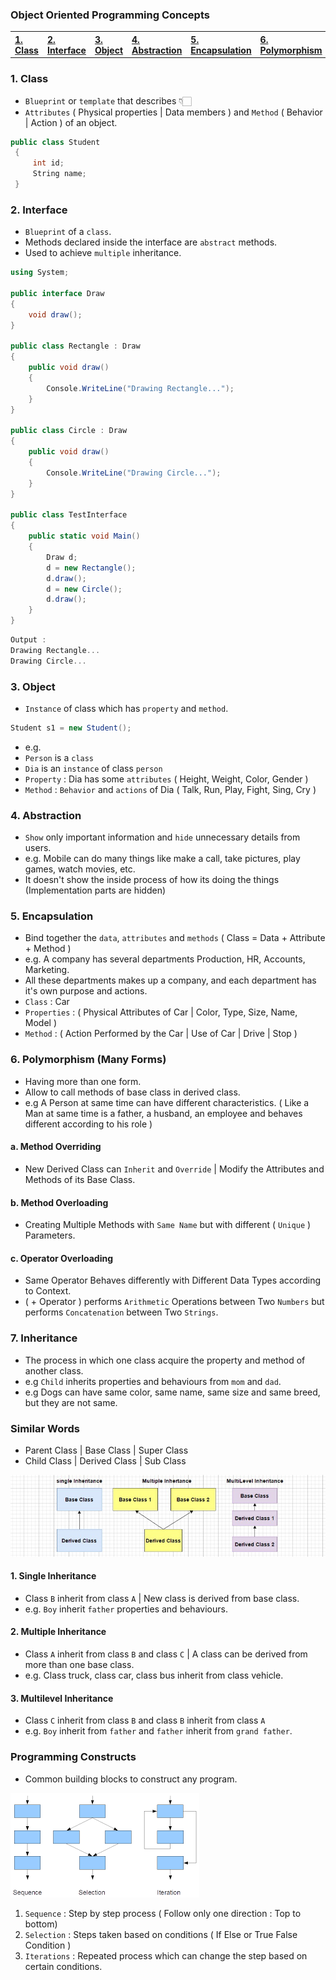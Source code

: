 ### Object Oriented Programming Concepts

<table>
  <tr>
    <th align=left><a href= "#class">1. Class</a></th>
    <th align=left><a href= "#int">2. Interface</a></th>
    <th align=left><a href= "#obj">3. Object</a></th>
    <th align=left><a href= "#abs">4. Abstraction</a></th>
    <th align=left><a href= "#enc">5. Encapsulation</a></th>
    <th align=left><a href= "#poly">6. Polymorphism</a></th>
    <th align=left><a href= "#inh">7. Inheritance</a></th>
  </tr>
</table>

<h3 name='class'>1. Class</h3>

- `Blueprint` or `template` that describes 👇🏻
- `Attributes` ( Physical properties | Data members ) and `Method` ( Behavior | Action ) of an object.

```C#
public class Student  
 {  
     int id; 
     String name; 
 }  
```

<h3 name='int'>2. Interface</h3>

- `Blueprint` of a `class`.
- Methods declared inside the interface are `abstract` methods.
- Used to achieve `multiple` inheritance.

```C#
using System;  

public interface Draw
{  
    void draw();  
}  

public class Rectangle : Draw  
{  
    public void draw()  
    {  
        Console.WriteLine("Drawing Rectangle...");  
    }  
}  

public class Circle : Draw
{  
    public void draw()  
    {  
        Console.WriteLine("Drawing Circle...");  
    }  
}  

public class TestInterface  
{  
    public static void Main()  
    {  
        Draw d;  
        d = new Rectangle();  
        d.draw();  
        d = new Circle();  
        d.draw();  
    }  
}  
```

```C#
Output :
Drawing Rectangle...
Drawing Circle...
```

<h3 name='obj'>3. Object</h3> 

- `Instance` of class which has `property` and `method`.

```C#
Student s1 = new Student();
```

- e.g. 
- `Person` is a `class` 
- `Dia` is an `instance` of class `person`
- `Property` : Dia has some `attributes` ( Height, Weight, Color, Gender )    
- `Method` : `Behavior` and `actions` of Dia ( Talk, Run, Play, Fight, Sing, Cry )

<h3 name='abs'>4. Abstraction</h3>

- `Show` only important information and `hide` unnecessary details from users.
- e.g. Mobile can do many things like make a call, take pictures, play games, watch movies, etc.
- It doesn't show the inside process of how its doing the things (Implementation parts are hidden)

<h3 name='enc'>5. Encapsulation</h3> 

- Bind together the `data`, `attributes` and `methods` ( Class = Data + Attribute + Method )
- e.g. A company has several departments Production, HR, Accounts, Marketing.
- All these departments makes up a company, and each department has it's own purpose and actions.
- `Class` : Car
- `Properties` : ( Physical Attributes of Car | Color, Type, Size, Name, Model )
- `Method` : ( Action Performed by the Car | Use of Car | Drive | Stop )

<h3 name='poly'>6. Polymorphism (Many Forms)</h3>

- Having more than one form.
- Allow to call methods of base class in derived class.
- e.g A Person at same time can have different characteristics.
( Like a Man at same time is a father, a husband, an employee and behaves different according to his role )

#### a. Method Overriding
- New Derived Class can `Inherit` and `Override` | Modify the Attributes and Methods of its Base Class.

#### b. Method Overloading 
- Creating Multiple Methods with `Same Name` but with different ( `Unique` ) Parameters.

#### c. Operator Overloading
- Same Operator Behaves differently with Different Data Types according to Context.
- ( + Operator ) performs `Arithmetic` Operations between Two `Numbers` but performs `Concatenation` between Two `Strings`.

<h3 name='inh'>7. Inheritance</h3> 

- The process in which one class acquire the property and method of another class.
- e.g `Child` inherits properties and behaviours from `mom` and `dad`.
- e.g Dogs can have same color, same name, same size and same breed, but they are not same.

### Similar Words

- Parent Class | Base Class | Super Class
- Child Class | Derived Class | Sub Class

<img src='Image/Inheritance.jpg'>

#### 1. Single Inheritance 
- Class `B` inherit from class `A` | New class is derived from base class.
- e.g. `Boy` inherit `father` properties and behaviours.

#### 2. Multiple Inheritance
- Class `A` inherit from class `B` and class `C` | A class can be derived from more than one base class.
- e.g. Class truck, class car, class bus inherit from class vehicle.

#### 3. Multilevel Inheritance
- Class `C` inherit from class `B` and class `B` inherit from class `A`
- e.g. `Boy` inherit from `father` and `father` inherit from `grand father`.

### Programming Constructs

- Common building blocks to construct any program.

<img src='Image/Programming Construct.png'>

1. `Sequence` : Step by step process ( Follow only one direction : Top to bottom)
2. `Selection` : Steps taken based on conditions ( If Else or True False Condition )
3. `Iterations` : Repeated process which can change the step based on certain conditions.
